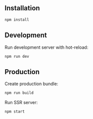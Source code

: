 ## Installation

```sh
npm install
```

## Development

Run development server with hot-reload:

```sh
npm run dev
```

## Production

Create production bundle:

```sh
npm run build
```

Run SSR server:

```sh
npm start
```
